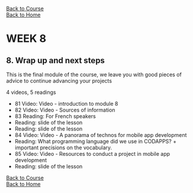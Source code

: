 [Back to Course](../index.md)<br>
[Back to Home](../../index.md)<br>

# WEEK 8
## 8. Wrap up and next steps

This is the final module of the course, we leave you with good pieces of advice to continue advancing your projects<br>

4 videos, 5 readings<br>

* 81 Video: Video - introduction to module 8
* 82 Video: Video - Sources of information
* 83 Reading: For French speakers
* Reading: slide of the lesson
* Reading: slide of the lesson
* 84 Video: Video - A panorama of technos for mobile app development
* Reading: What programming language did we use in CODAPPS? + important precisions on the vocabulary.
* 85 Video: Video - Resources to conduct a project in mobile app development
* Reading: slide of the lesson

[Back to Course](../index.md)<br>
[Back to Home](../../index.md)<br>